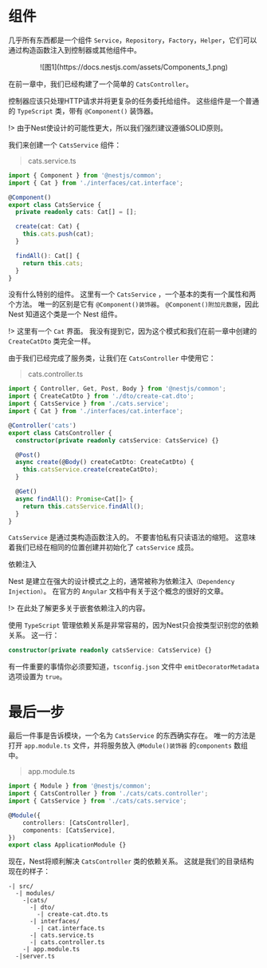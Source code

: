 # 组件

几乎所有东西都是一个组件 `Service`，`Repository`，`Factory`，`Helper`，它们可以通过构造函数注入到控制器或其他组件中。

<center>![图1](https://docs.nestjs.com/assets/Components_1.png)</center>

在前一章中，我们已经构建了一个简单的 `CatsController`。

控制器应该只处理HTTP请求并将更复杂的任务委托给组件。 这些组件是一个普通的 `TypeScript` 类，带有 `@Component()` 装饰器。

!> 由于Nest使设计的可能性更大，所以我们强烈建议遵循SOLID原则。

我们来创建一个 `CatsService` 组件：

> cats.service.ts

```typescript
import { Component } from '@nestjs/common';
import { Cat } from './interfaces/cat.interface';

@Component()
export class CatsService {
  private readonly cats: Cat[] = [];

  create(cat: Cat) {
    this.cats.push(cat);
  }

  findAll(): Cat[] {
    return this.cats;
  }
}
```

没有什么特别的组件。 这里有一个 `CatsService` ，一个基本的类有一个属性和两个方法。 唯一的区别是它有 `@Component()装饰器`。 `@Component()附加元数据`，因此 Nest 知道这个类是一个 Nest 组件。

!> 这里有一个 `Cat` 界面。 我没有提到它，因为这个模式和我们在前一章中创建的 `CreateCatDto` 类完全一样。

由于我们已经完成了服务类，让我们在 `CatsController` 中使用它：

> cats.controller.ts

```typescript
import { Controller, Get, Post, Body } from '@nestjs/common';
import { CreateCatDto } from './dto/create-cat.dto';
import { CatsService } from './cats.service';
import { Cat } from './interfaces/cat.interface';

@Controller('cats')
export class CatsController {
  constructor(private readonly catsService: CatsService) {}

  @Post()
  async create(@Body() createCatDto: CreateCatDto) {
    this.catsService.create(createCatDto);
  }

  @Get()
  async findAll(): Promise<Cat[]> {
    return this.catsService.findAll();
  }
}
```

`CatsService` 是通过类构造函数注入的。 不要害怕私有只读语法的缩短。 这意味着我们已经在相同的位置创建并初始化了 `catsService` 成员。

依赖注入

Nest 是建立在强大的设计模式之上的，通常被称为依赖注入`（Dependency Injection）`。 在官方的 `Angular` 文档中有关于这个概念的很好的文章。

!> 在此处了解更多关于嵌套依赖注入的内容。

使用 `TypeScript` 管理依赖关系是非常容易的，因为Nest只会按类型识别您的依赖关系。 这一行：

```typescript
constructor(private readonly catsService: CatsService) {}
```

有一件重要的事情你必须要知道，`tsconfig.json` 文件中 `emitDecoratorMetadata` 选项设置为 `true`。

# 最后一步

最后一件事是告诉模块，一个名为 `CatsService` 的东西确实存在。 唯一的方法是打开 `app.module.ts` 文件，并将服务放入 `@Module()装饰器` 的`components` 数组中。

> app.module.ts

```typescript
import { Module } from '@nestjs/common';
import { CatsController } from './cats/cats.controller';
import { CatsService } from './cats/cats.service';

@Module({
    controllers: [CatsController],
    components: [CatsService],
})
export class ApplicationModule {}
```

现在，Nest将顺利解决 `CatsController` 类的依赖关系。 这就是我们的目录结构现在的样子：

```text
-| src/
  -| modules/
    -|cats/
      -| dto/
        -| create-cat.dto.ts
      -| interfaces/
        -| cat.interface.ts
      -| cats.service.ts
      -| cats.controller.ts
    -| app.module.ts
  -|server.ts
```
